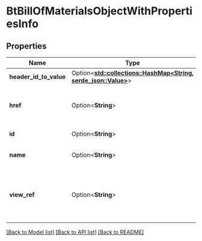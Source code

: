# BtBillOfMaterialsObjectWithPropertiesInfo

## Properties

Name | Type | Description | Notes
------------ | ------------- | ------------- | -------------
**header_id_to_value** | Option<[**std::collections::HashMap<String, serde_json::Value>**](serde_json::Value.md)> |  | [optional]
**href** | Option<**String**> | URI to fetch complete information of the resource. | [optional]
**id** | Option<**String**> | Id of the resource. | [optional]
**name** | Option<**String**> | Name of the resource. | [optional]
**view_ref** | Option<**String**> | URI to visualize the resource in a webclient if applicable. | [optional]

[[Back to Model list]](../README.md#documentation-for-models) [[Back to API list]](../README.md#documentation-for-api-endpoints) [[Back to README]](../README.md)


